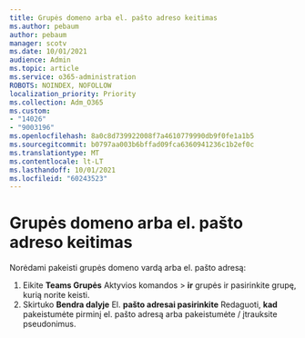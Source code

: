 ```yaml
---
title: Grupės domeno arba el. pašto adreso keitimas
ms.author: pebaum
author: pebaum
manager: scotv
ms.date: 10/01/2021
audience: Admin
ms.topic: article
ms.service: o365-administration
ROBOTS: NOINDEX, NOFOLLOW
localization_priority: Priority
ms.collection: Adm_O365
ms.custom:
- "14026"
- "9003196"
ms.openlocfilehash: 8a0c8d739922008f7a4610779990db9f0fe1a1b5
ms.sourcegitcommit: b0797aa003b6bffad09fca6360941236c1b2ef0c
ms.translationtype: MT
ms.contentlocale: lt-LT
ms.lasthandoff: 10/01/2021
ms.locfileid: "60243523"
---
```

# <a name="change-the-domain-or-email-address-of-a-group"></a>Grupės domeno arba el. pašto adreso keitimas

Norėdami pakeisti grupės domeno vardą arba el. pašto adresą:

1. Eikite **Teams Grupės** Aktyvios komandos  >  **ir** grupės ir pasirinkite grupę, kurią norite keisti.
1. Skirtuko **Bendra dalyje** El. **pašto adresai pasirinkite** Redaguoti, **kad** pakeistumėte pirminį el. pašto adresą arba pakeistumėte / įtrauksite pseudonimus.